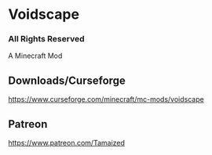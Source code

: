 # Voidscape

### All Rights Reserved
A Minecraft Mod

## Downloads/Curseforge
https://www.curseforge.com/minecraft/mc-mods/voidscape

## Patreon
https://www.patreon.com/Tamaized